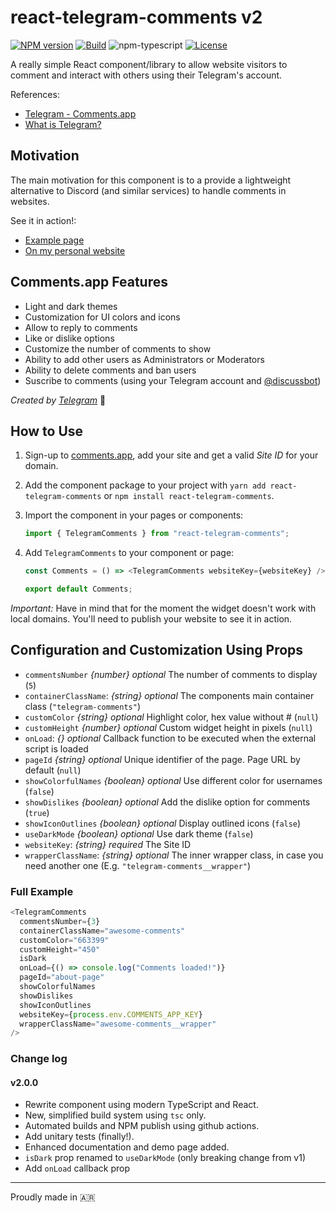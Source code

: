 # react-telegram-comments v2

[![NPM version][npm-image]][npm-url]
[![Build][github-build]][github-build-url]
![npm-typescript]
[![License][github-license]][github-license-url]

A really simple React component/library to allow website visitors to comment and interact with others using their Telegram's account.

References:

- [Telegram - Comments.app](https://comments.app/)
- [What is Telegram?](https://telegram.org/faq#q-what-is-telegram-what-do-i-do-here)

## Motivation

The main motivation for this component is to a provide a lightweight alternative to Discord (and similar services) to handle comments in websites.

See it in action!:

- [Example page](https://sveggiani.github.io/react-telegram-comments)
- [On my personal website](https://actionauta.com/notes/integrating-tailwind-css-modules-sass-stylelint-nextjs)

## Comments.app Features

- Light and dark themes
- Customization for UI colors and icons
- Allow to reply to comments
- Like or dislike options
- Customize the number of comments to show
- Ability to add other users as Administrators or Moderators
- Ability to delete comments and ban users
- Suscribe to comments (using your Telegram account and [@discussbot](https://t.me/discussbot))

_Created by [Telegram](https://telegram.org)_ :blue_heart:

## How to Use

1. Sign-up to [comments.app](https://comments.app), add your site and get a valid _Site ID_ for your domain.
2. Add the component package to your project with `yarn add react-telegram-comments` or `npm install react-telegram-comments`.
3. Import the component in your pages or components:
   ```javascript
   import { TelegramComments } from "react-telegram-comments";
   ```
4. Add `TelegramComments` to your component or page:

   ```javascript
   const Comments = () => <TelegramComments websiteKey={websiteKey} />;

   export default Comments;
   ```

_Important:_ Have in mind that for the moment the widget doesn't work with local domains. You'll need to publish your website to see it in action.

## Configuration and Customization Using Props

- `commentsNumber` _{number}_ _optional_ The number of comments to display (`5`)
- `containerClassName`: _{string}_ _optional_ The components main container class (`"telegram-comments"`)
- `customColor` _{string}_ _optional_ Highlight color, hex value without # (`null`)
- `customHeight` _{number}_ _optional_ Custom widget height in pixels (`null`)
- `onLoad`: _{}_ _optional_ Callback function to be executed when the external script is loaded
- `pageId` _{string}_ _optional_ Unique identifier of the page. Page URL by default (`null`)
- `showColorfulNames` _{boolean}_ _optional_ Use different color for usernames (`false`)
- `showDislikes` _{boolean}_ _optional_ Add the dislike option for comments (`true`)
- `showIconOutlines` _{boolean}_ _optional_ Display outlined icons (`false`)
- `useDarkMode` _{boolean}_ _optional_ Use dark theme (`false`)
- `websiteKey`: _{string}_ _required_ The Site ID
- `wrapperClassName`: _{string}_ _optional_ The inner wrapper class, in case you need another one (E.g. `"telegram-comments__wrapper"`)

### Full Example

```javascript
<TelegramComments
  commentsNumber={3}
  containerClassName="awesome-comments"
  customColor="663399"
  customHeight="450"
  isDark
  onLoad={() => console.log("Comments loaded!")}
  pageId="about-page"
  showColorfulNames
  showDislikes
  showIconOutlines
  websiteKey={process.env.COMMENTS_APP_KEY}
  wrapperClassName="awesome-comments__wrapper"
/>
```

### Change log

#### v2.0.0

- Rewrite component using modern TypeScript and React.
- New, simplified build system using `tsc` only.
- Automated builds and NPM publish using github actions.
- Add unitary tests (finally!).
- Enhanced documentation and demo page added.
- `isDark` prop renamed to `useDarkMode` (only breaking change from v1)
- Add `onLoad` callback prop

---

[npm-url]: https://www.npmjs.com/package/react-telegram-comments
[npm-image]: https://img.shields.io/npm/v/react-telegram-comments
[github-license]: https://img.shields.io/github/license/sveggiani/react-telegram-comments
[github-license-url]: https://github.com/sveggiani/react-telegram-comments/blob/master/LICENSE
[github-build]: https://github.com/sveggiani/react-telegram-comments/actions/workflows/publish.yml/badge.svg
[github-build-url]: https://github.com/sveggiani/react-telegram-comments/actions/workflows/publish.yml
[npm-typescript]: https://img.shields.io/npm/types/react-telegram-comments

Proudly made in :argentina:
